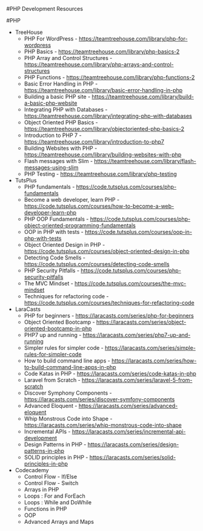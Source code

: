 #PHP Development Resources

#PHP
- TreeHouse
	- PHP For WordPress - https://teamtreehouse.com/library/php-for-wordpress
	- PHP Basics - https://teamtreehouse.com/library/php-basics-2
	- PHP Array and Control Structures - https://teamtreehouse.com/library/php-arrays-and-control-structures
	- PHP Functions - https://teamtreehouse.com/library/php-functions-2
	- Basic Error Handling in PHP - https://teamtreehouse.com/library/basic-error-handling-in-php
	- Building a basic PHP site - https://teamtreehouse.com/library/build-a-basic-php-website
	- Integrating PHP with Databases - https://teamtreehouse.com/library/integrating-php-with-databases
	- Object Oriented PHP Basics - https://teamtreehouse.com/library/objectoriented-php-basics-2
	- Introduction to PHP 7 - https://teamtreehouse.com/library/introduction-to-php7
	- Building Websites with PHP - https://teamtreehouse.com/library/building-websites-with-php
	- Flash messages with Slim - https://teamtreehouse.com/library/flash-messages-using-slim
	- PHP Testing - https://teamtreehouse.com/library/php-testing
- TutsPlus
	- PHP fundamentals - https://code.tutsplus.com/courses/php-fundamentals
	- Become a web developer, learn PHP - https://code.tutsplus.com/courses/how-to-become-a-web-developer-learn-php
	- PHP OOP Fundamentals - https://code.tutsplus.com/courses/php-object-oriented-programming-fundamentals
	- OOP in PHP with tests - https://code.tutsplus.com/courses/oop-in-php-with-tests
	- Object Oriented Design in PHP - https://code.tutsplus.com/courses/object-oriented-design-in-php
	- Detecting Code Smells - https://code.tutsplus.com/courses/detecting-code-smells
	- PHP Security Pitfalls - https://code.tutsplus.com/courses/php-security-pitfalls
	- The MVC Mindset - https://code.tutsplus.com/courses/the-mvc-mindset
	- Techniques for refactoring code - https://code.tutsplus.com/courses/techniques-for-refactoring-code
- LaraCasts
	- PHP for beginners - https://laracasts.com/series/php-for-beginners
	- Object Oriented Bootcamp - https://laracasts.com/series/object-oriented-bootcamp-in-php
	- PHP7 up and running - https://laracasts.com/series/php7-up-and-running
	- Simpler rules for simpler code - https://laracasts.com/series/simple-rules-for-simpler-code
	- How to build command line apps - https://laracasts.com/series/how-to-build-command-line-apps-in-php
	- Code Katas in PHP - https://laracasts.com/series/code-katas-in-php
	- Laravel from Scratch - https://laracasts.com/series/laravel-5-from-scratch
	- Discover Symphony Components - https://laracasts.com/series/discover-symfony-components
	- Advanced Eloquent - https://laracasts.com/series/advanced-eloquent
	- Whip Monstrous Code into Shape - https://laracasts.com/series/whip-monstrous-code-into-shape
	- Incremental APIs - https://laracasts.com/series/incremental-api-development
	- Design Patterns in PHP - https://laracasts.com/series/design-patterns-in-php
	- SOLID principles in PHP - https://laracasts.com/series/solid-principles-in-php
- Codecademy
	- Control Flow - If/Else
	- Control Flow - Switch
	- Arrays in PHP
	- Loops : For and ForEach
	- Loops : While and DoWhile
	- Functions in PHP
	- OOP
	- Advanced Arrays and Maps